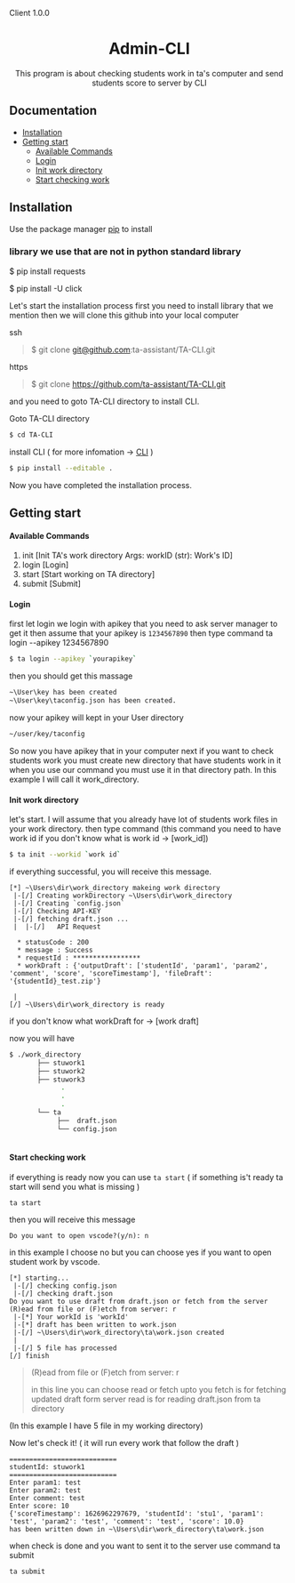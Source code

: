 Client 1.0.0
<h1 align="center"> Admin-CLI </h1>

<p align="center">This program is about checking students work in ta's computer and send students score to server by CLI</p>

## Documentation
* [Installation](#installation)
* [Getting start](#getting-start)
  - [Available Commands](#available-commands)
  - [Login](#login)
  - [Init work directory](#init-work-directory)
  - [Start checking work](#start-checking-work)
## Installation

Use the package manager [pip](https://pip.pypa.io/en/stable/) to install

### library we use that are not in python standard library
$ pip install requests

$ pip install -U click

Let's start the installation process first you need to install library that we mention 
then we will clone this github into your local computer

ssh 
> $ git clone git@github.com:ta-assistant/TA-CLI.git

https 
> $ git clone https://github.com/ta-assistant/TA-CLI.git

and you need to goto TA-CLI directory to install CLI.


Goto TA-CLI directory 
```bash
$ cd TA-CLI
```
install CLI ( for more infomation -> [CLI](https://github.com/ta-assistant/TA-CLI/tree/master/ta_cli#readme) )

```bash
$ pip install --editable .
```

Now you have completed the installation process.

## Getting start
#### Available Commands
  1. init    [Init TA's work directory Args: workID (str): Work's ID]
  2. login   [Login]
  3. start   [Start working on TA directory]
  4. submit  [Submit]

#### Login
first let login we login with apikey that you need to ask server manager to get it then assume that your apikey is `1234567890`
then type command ta login --apikey 1234567890
```bash
$ ta login --apikey `yourapikey`
```
then you should get this massage
```bash
~\User\key has been created
~\User\key\taconfig.json has been created.
```
now your apikey will kept in your User directory
```bash
~/user/key/taconfig
```
So now you have apikey that in your computer next if you want to check students work you must create new directory that have students work in it when you use our command you must use it in that directory path. In this example I will call it work_directory.
#### Init work directory
let's start. I will assume that you already have lot of students work files in your work directory. then type command (this command you need to have work id if you don't know what is work id -> [work_id])
```bash
$ ta init --workid `work id`
```
if everything successful, you will receive this message.
```
[*] ~\Users\dir\work_directory makeing work directory
 |-[/] Creating workDirectory ~\Users\dir\work_directory
 |-[/] Creating `config.json`
 |-[/] Checking API-KEY
 |-[/] fetching draft.json ...
 |  |-[/]   API Request

  * statusCode : 200
  * message : Success
  * requestId : *****************
  * workDraft : {'outputDraft': ['studentId', 'param1', 'param2', 'comment', 'score', 'scoreTimestamp'], 'fileDraft': '{studentId}_test.zip'}

 |
[/] ~\Users\dir\work_directory is ready
```
if you don't know what workDraft for -> [work draft]

now you will have
```bash
$ ./work_directory
       ├── stuwork1
       ├── stuwork2
       ├── stuwork3
             .
             .
             .
       └── ta
            ├──  draft.json
            └── config.json
             
```
#### Start checking work
if everything is ready now you can use `ta start` ( if something is't ready ta start will send you what is missing )
```
ta start
```
then you will receive this message
```
Do you want to open vscode?(y/n): n
```
in this example I choose no but you can choose yes if you want to open student work by vscode.
```
[*] starting...
 |-[/] checking config.json
 |-[/] checking draft.json
Do you want to use draft from draft.json or fetch from the server
(R)ead from file or (F)etch from server: r
 |-[*] Your workId is 'workId'
 |-[*] draft has been written to work.json
 |-[/] ~\Users\dir\work_directory\ta\work.json created
 |
 |-[/] 5 file has processed
[/] finish
```
> (R)ead from file or (F)etch from server: r
> 
> in this line you can choose read or fetch upto you
fetch is for fetching updated draft form server
read is for reading draft.json from ta directory

(In this example I have 5 file in my working directory)

Now let's check it!
( it will run every work that follow the draft )
```
===========================
studentId: stuwork1
===========================
Enter param1: test
Enter param2: test
Enter comment: test
Enter score: 10
{'scoreTimestamp': 1626962297679, 'studentId': 'stu1', 'param1': 'test', 'param2': 'test', 'comment': 'test', 'score': 10.0} 
has been written down in ~\Users\dir\work_directory\ta\work.json
```
when check is done and you want to sent it to the server use command ta submit
```
ta submit
```
